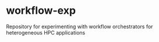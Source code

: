 # workflow-exp
Repository for experimenting with workflow orchestrators for heterogeneous HPC applications
